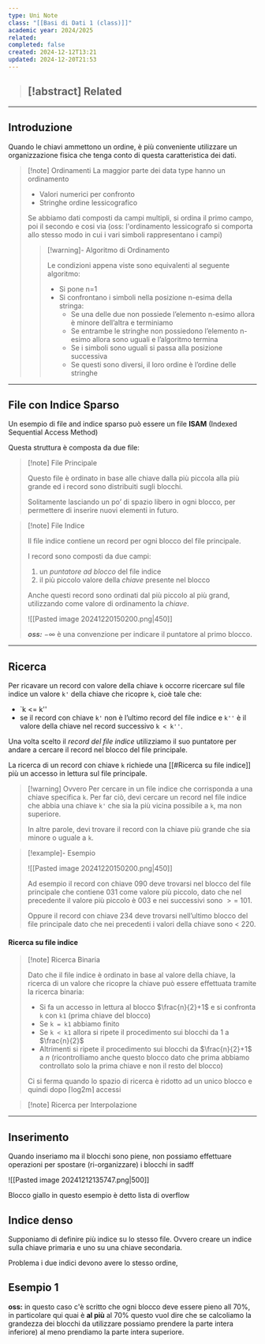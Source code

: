 ```yaml
---
type: Uni Note
class: "[[Basi di Dati 1 (class)]]"
academic year: 2024/2025
related: 
completed: false
created: 2024-12-12T13:21
updated: 2024-12-20T21:53
---
```

>[!abstract] Related
>- 

---
## Introduzione

Quando le chiavi ammettono un ordine, è più conveniente utilizzare un organizzazione fisica che tenga conto di questa caratteristica dei dati.

>[!note] Ordinamenti
>La maggior parte dei data type hanno un ordinamento
>- Valori numerici per confronto
>- Stringhe ordine lessicografico
>
>Se abbiamo dati composti da campi multipli, si ordina il primo campo, poi il secondo e cosi via (oss: l'ordinamento lessicografo si comporta allo stesso modo in cui i vari simboli rappresentano i campi)
>
>>[!warning]- Algoritmo di Ordinamento
>>
>>Le condizioni appena viste sono equivalenti al seguente algoritmo:
>>- Si pone n=1
>>- Si confrontano i simboli nella posizione n-esima della stringa:
>>    - Se una delle due non possiede l’elemento n-esimo allora è minore dell’altra e terminiamo
>>    - Se entrambe le stringhe non possiedono l’elemento n-esimo allora sono uguali e l’algoritmo termina
>>    - Se i simboli sono uguali si passa alla posizione successiva
>>    - Se questi sono diversi, il loro ordine è l’ordine delle stringhe

---
## File con Indice Sparso

Un esempio di file and indice sparso può essere un file **ISAM** (Indexed Sequential Access Method)

Questa struttura è composta da due file: 

>[!note] File Principale
>
>Questo file è ordinato in base alle chiave dalla più piccola alla più grande ed i record sono distribuiti sugli blocchi. 
>
>Solitamente lasciando un po’ di spazio libero in ogni blocco, per permettere di inserire nuovi elementi in futuro.

>[!note] File Indice
>
>Il file indice contiene un record per ogni blocco del file principale.
>
>I record sono composti da due campi:
>1. un *puntatore ad blocco* del file indice
>2. il più piccolo valore della *chiave* presente nel blocco
>   
>Anche questi record sono ordinati dal più piccolo al più grand, utilizzando come valore di ordinamento la *chiave*.
>
>![[Pasted image 20241220150200.png|450]]
>
>***oss:*** $-\infty$ è una convenzione per indicare il puntatore al primo blocco. 

---
## Ricerca

Per ricavare un record con valore della chiave `k` occorre ricercare sul file indice un valore `k'` della chiave che ricopre `k`, cioè tale che:
- `k <= k''
- se il record con chiave `k'` non è l’ultimo record del file indice e `k''` è il valore della chiave nel record successivo `k < k''`.
  
Una volta scelto il *record del file indice* utilizziamo il suo puntatore per andare a cercare il record nel blocco del file principale.

La ricerca di un record con chiave `k` richiede una [[#Ricerca su file indice]] più un accesso in lettura sul file principale.

>[!warning] Ovvero
>Per cercare in un file indice che corrisponda a una chiave specifica `k`. Per far ciò, devi cercare un record nel file indice che abbia una chiave `k'` che sia la più vicina possibile a `k`, ma non superiore.
>
>In altre parole, devi trovare il record con la chiave più grande che sia minore o uguale a `k`. 

>[!example]- Esempio
>
>![[Pasted image 20241220150200.png|450]]
>
>Ad esempio il record con chiave 090 deve trovarsi nel blocco del file principale che contiene 031 come valore più piccolo, dato che nel precedente il valore più piccolo è 003 e nei successivi sono $>=$ 101.
>
>Oppure il record con chiave 234 deve trovarsi nell’ultimo blocco del file principale dato che nei precedenti i valori della chiave sono < 220.

#### Ricerca su file indice

>[!note] Ricerca Binaria
>
>Dato che il file indice è ordinato in base al valore della chiave, la ricerca di un valore che ricopre la chiave può essere effettuata tramite la ricerca binaria:
>
>- Si fa un accesso in lettura al blocco $\frac{n}{2}+1$ e si confronta `k` con `k1` (prima chiave del blocco)
>- Se `k = k1` abbiamo finito
>- Se `k < k1` allora si ripete il procedimento sui blocchi da $1$ a $\frac{n}{2}$​
>- Altrimenti si ripete il procedimento sui blocchi da $\frac{n}{2}+1$​ a $n$ (ricontrolliamo anche questo blocco dato che prima abbiamo controllato solo la prima chiave e non il resto del blocco)
>
>Ci si ferma quando lo spazio di ricerca è ridotto ad un unico blocco e quindi dopo ⌈log2​m⌉ accessi

>[!note] Ricerca per Interpolazione
>

---
## Inserimento

Quando inseriamo ma il blocchi sono piene, non possiamo effettuare operazioni per spostare (ri-organizzare) i blocchi in 
sadff

![[Pasted image 20241212135747.png|500]]

Blocco giallo in questo esempio è detto lista di overflow

## Indice denso

Supponiamo di definire più indice su lo stesso file. Ovvero creare un indice sulla chiave primaria e uno su una chiave secondaria.

Problema i due indici devono avere lo stesso ordine, 

## Esempio 1 

**oss:** in questo caso c'è scritto che ogni blocco deve essere pieno all 70%, in particolare qui quai è **al più** al 70% questo vuol dire che se calcoliamo la grandezza dei blocchi da utilizzare possiamo prendere la parte intera inferiore) al meno prendiamo la parte intera superiore.